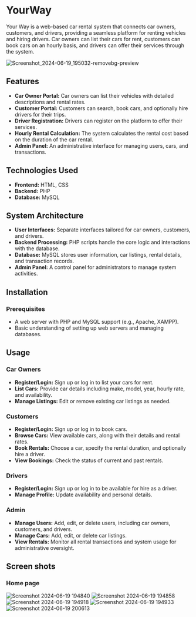# YourWay

Your Way is a web-based car rental system that connects car owners, customers, and drivers, providing a seamless platform for renting vehicles and hiring drivers. Car owners can list their cars for rent, customers can book cars on an hourly basis, and drivers can offer their services through the system.

![Screenshot_2024-06-19_195032-removebg-preview](https://github.com/bhashanasirimanna/YourWay/assets/146844863/416fafce-f9e9-4eef-ae62-d1e18f3824ba)

## Features

- **Car Owner Portal:** Car owners can list their vehicles with detailed descriptions and rental rates.
- **Customer Portal:** Customers can search, book cars, and optionally hire drivers for their trips.
- **Driver Registration:** Drivers can register on the platform to offer their services.
- **Hourly Rental Calculation:** The system calculates the rental cost based on the duration of the car rental.
- **Admin Panel:** An administrative interface for managing users, cars, and transactions.

## Technologies Used

- **Frontend:** HTML, CSS
- **Backend:** PHP
- **Database:** MySQL

## System Architecture

- **User Interfaces:** Separate interfaces tailored for car owners, customers, and drivers.
- **Backend Processing:** PHP scripts handle the core logic and interactions with the database.
- **Database:** MySQL stores user information, car listings, rental details, and transaction records.
- **Admin Panel:** A control panel for administrators to manage system activities.

## Installation

### Prerequisites

- A web server with PHP and MySQL support (e.g., Apache, XAMPP).
- Basic understanding of setting up web servers and managing databases.

## Usage

### Car Owners
- **Register/Login:** Sign up or log in to list your cars for rent.
- **List Cars:** Provide car details including make, model, year, hourly rate, and availability.
- **Manage Listings:** Edit or remove existing car listings as needed.

### Customers
- **Register/Login:** Sign up or log in to book cars.
- **Browse Cars:** View available cars, along with their details and rental rates.
- **Book Rentals:** Choose a car, specify the rental duration, and optionally hire a driver.
- **View Bookings:** Check the status of current and past rentals.

### Drivers
- **Register/Login:** Sign up or log in to be available for hire as a driver.
- **Manage Profile:** Update availability and personal details.

### Admin
- **Manage Users:** Add, edit, or delete users, including car owners, customers, and drivers.
- **Manage Cars:** Add, edit, or delete car listings.
- **View Rentals:** Monitor all rental transactions and system usage for administrative oversight.

## Screen shots

### Home page
![Screenshot 2024-06-19 194840](https://github.com/bhashanasirimanna/YourWay/assets/146844863/b2f1ff10-7a89-432b-ab82-233c8e03d3c5)
![Screenshot 2024-06-19 194858](https://github.com/bhashanasirimanna/YourWay/assets/146844863/9e4e678a-a36b-484c-bcf6-cc2e7c39ae2a)
![Screenshot 2024-06-19 194918](https://github.com/bhashanasirimanna/YourWay/assets/146844863/86952dbd-3bf9-4b45-babe-85fa95259c99)
![Screenshot 2024-06-19 194933](https://github.com/bhashanasirimanna/YourWay/assets/146844863/46d3e2a9-4640-44cb-bf51-19aa5c45dfa6)
![Screenshot 2024-06-19 200613](https://github.com/bhashanasirimanna/YourWay/assets/146844863/ad6ab91b-9767-4d04-a059-9c45b6df52e6)




